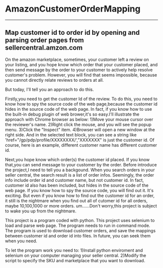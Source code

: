 # AmazonCustomerOrderMapping
------------------------------------------------------------------
Map customer id to order id by opening and parsing order pages from sellercentral.amzon.com
------------------------------------------------------------------

On the amazon marketplace, sometimes, your customer left a review on your listing, and you hope know which order that your customer placed, and then send message by the order to your customer to actively help resolve customer's problem. However, you will find that seems impossible, because you cannot directly relate reviews to orders at all. 

But today, I'll tell you an approach to do this.

Firstly,you need to get the customer Id of the review. To do this, you need to know how to spy the source code of the web page,because the customer id hides in the source code of the web page. In fact, if you know how to use the built-in debug plugin of web brower,it's so easy.I'll illustrate the approach with Chrome browser as below:
1)Move your mouse cursor over the reviewer's name.
2)Right click the mouse, and you will see the popup menu.
3)Click the "Inspect" item.
4)Browser will open a new window at the right side. And in the selected text block, you can see a string like 'href="/gp/pdp/profile/XXXXXXXX/',"XXXXXXX" is just the customer id. Of course, here is an example, different customer name has different customer id.

Next,you hope know which order(s) the customer id placed. If you know that,you can send message to your customer by the order. 
Before introduce the project,I need to tell you a backgound. When you search orders in your seller central, the search result is a list of order infos. Seemingly, the order info include order id and customer name, but not customer id. In fact, customer id also has been included, but hides in the source code of the web page. If you know how to spy the source code, you will find out it.
It's exciting. But even if you know how to find out the customer id for an order, it still is the nightmare when you find out all of cutomer id for all orders, maybe 10,100,1000 or more orders.
um......Don't worry,this project is subject to wake you up from the nightmare.

This project is a program coded with python.
This project uses selenium to load and parse web page.
The program needs to run in command mode.
The program is used to download customer orders, and save the mappings between customer id and order id into files. In future, you can seek them when you need.

To let the program work you need to:
1)Install python enviroment and selenium on your computer managing your seller central.
2)Modify the script to specify the SKU and marketplace that you want to download.

